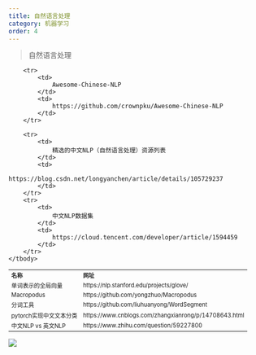```yaml
---
title: 自然语言处理
category: 机器学习
order: 4
---
```


> 自然语言处理
<table width="1033" style="font-size: 0.8em;">
	<tbody>
		<tr>
			<td>
				<strong>
					名称
				</strong>
			</td>
			<td>
				<strong>
					网址
				</strong>
			</td>
		</tr>
		<tr>
			<td>
				单词表示的全局向量
			</td>
			<td>
				https://nlp.stanford.edu/projects/glove/
			</td>
		</tr>
		<tr>
			<td>
				Macropodus
			</td>
			<td>
				https://github.com/yongzhuo/Macropodus
			</td>
		</tr>
		<tr>
			<td>
				分词工具
			</td>
			<td>
				https://github.com/liuhuanyong/WordSegment
			</td>
		</tr>
		<tr>
			<td>
				pytorch实现中文文本分类
			</td>
			<td>
				https://www.cnblogs.com/zhangxianrong/p/14708643.html
			</td>
		</tr>
		<tr>
			<td>
				中文NLP vs 英文NLP
			</td>
			<td>
				https://www.zhihu.com/question/59227800
			</td>
		</tr>
		
		<tr>
			<td>
				Awesome-Chinese-NLP
			</td>
			<td>
				https://github.com/crownpku/Awesome-Chinese-NLP
			</td>
		</tr>
		
		<tr>
			<td>
				精选的中文NLP（自然语言处理）资源列表
			</td>
			<td>
				https://blog.csdn.net/longyanchen/article/details/105729237
			</td>
		</tr>
		<tr>
			<td>
				中文NLP数据集
			</td>
			<td>
				https://cloud.tencent.com/developer/article/1594459
			</td>
		</tr>
	</tbody>
</table>

![](//placehold.it/800x600)
